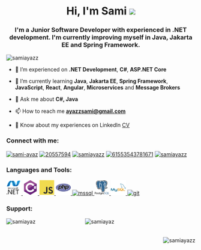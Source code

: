 <h1 align="center">Hi, I'm Sami <img src="https://media.giphy.com/media/hvRJCLFzcasrR4ia7z/giphy.gif" width="36px"></h1>
<h3 align="center">I'm a Junior Software Developer with experienced in .NET development. I'm currently improving myself in Java, Jakarta EE and Spring Framework.</h3>

<p align="left"> <img src="https://komarev.com/ghpvc/?username=samiayazz&label=Profile%20views&color=0e75b6&style=flat" alt="samiayazz" /> </p>

- 🔭 I’m experienced on **.NET Development**, **C#**, **ASP.NET Core**

- 🌱 I’m currently learning **Java**, **Jakarta EE**, **Spring Framework**, **JavaScript**, **React**, **Angular**, **Microservices** and **Message Brokers**

- 💬 Ask me about **C#, Java**

- 📫 How to reach me **ayazzsami@gmail.com**

- 📄 Know about my experiences on LinkedIn [CV](https://linkedin.com/in/sami-ayaz)

<h3 align="left">Connect with me:</h3>
<p align="left">
<a href="https://linkedin.com/in/sami-ayaz" target="blank"><img align="center" src="https://raw.githubusercontent.com/rahuldkjain/github-profile-readme-generator/master/src/images/icons/Social/linked-in-alt.svg" alt="sami-ayaz" height="30" width="40" /></a>
<a href="https://stackoverflow.com/users/20557594" target="blank"><img align="center" src="https://raw.githubusercontent.com/rahuldkjain/github-profile-readme-generator/master/src/images/icons/Social/stack-overflow.svg" alt="20557594" height="30" width="40" /></a>
<a href="https://www.leetcode.com/samiayazz" target="blank"><img align="center" src="https://raw.githubusercontent.com/rahuldkjain/github-profile-readme-generator/master/src/images/icons/Social/leet-code.svg" alt="samiayazz" height="30" width="40" /></a>
<a href="https://fb.com/61553543781671" target="blank"><img align="center" src="https://raw.githubusercontent.com/rahuldkjain/github-profile-readme-generator/master/src/images/icons/Social/facebook.svg" alt="61553543781671" height="30" width="40" /></a>
<a href="https://instagram.com/samiayazz" target="blank"><img align="center" src="https://raw.githubusercontent.com/rahuldkjain/github-profile-readme-generator/master/src/images/icons/Social/instagram.svg" alt="samiayazz" height="30" width="40" /></a>
</p>

<h3 align="left">Languages and Tools:</h3>
<p align="left"> <a href="https://dotnet.microsoft.com/" target="_blank" rel="noreferrer"> <img src="https://raw.githubusercontent.com/devicons/devicon/master/icons/dot-net/dot-net-original-wordmark.svg" alt="dotnet" width="40" height="40"/> </a> <a href="https://www.w3schools.com/cs/" target="_blank" rel="noreferrer"> <img src="https://raw.githubusercontent.com/devicons/devicon/master/icons/csharp/csharp-original.svg" alt="csharp" width="40" height="40"/> </a> <a href="https://developer.mozilla.org/en-US/docs/Web/JavaScript" target="_blank" rel="noreferrer"> <img src="https://raw.githubusercontent.com/devicons/devicon/master/icons/javascript/javascript-original.svg" alt="javascript" width="40" height="40"/> </a> <a href="https://www.php.net" target="_blank" rel="noreferrer"> <img src="https://raw.githubusercontent.com/devicons/devicon/master/icons/php/php-original.svg" alt="php" width="40" height="40"/> </a> <a href="https://www.microsoft.com/en-us/sql-server" target="_blank" rel="noreferrer"> <img src="https://www.svgrepo.com/show/303229/microsoft-sql-server-logo.svg" alt="mssql" width="40" height="40"/> </a> <a href="https://www.postgresql.org" target="_blank" rel="noreferrer"> <img src="https://raw.githubusercontent.com/devicons/devicon/master/icons/postgresql/postgresql-original-wordmark.svg" alt="postgresql" width="40" height="40"/> </a> <a href="https://www.mysql.com/" target="_blank" rel="noreferrer"> <img src="https://raw.githubusercontent.com/devicons/devicon/master/icons/mysql/mysql-original-wordmark.svg" alt="mysql" width="40" height="40"/> </a> <a href="https://git-scm.com/" target="_blank" rel="noreferrer"> <img src="https://www.vectorlogo.zone/logos/git-scm/git-scm-icon.svg" alt="git" width="40" height="40"/> </a> </p>

<h3 align="left">Support:</h3>
<p><a href="https://www.buymeacoffee.com/samiayaz"> <img align="left" src="https://cdn.buymeacoffee.com/buttons/v2/default-yellow.png" height="50" width="210" alt="samiayaz" /></a><a href="https://ko-fi.com/samiayaz"> <img align="left" src="https://cdn.ko-fi.com/cdn/kofi3.png?v=3" height="50" width="210" alt="samiayaz" /></a></p>

<p><img align="right" src="https://github-readme-stats.vercel.app/api/top-langs?username=samiayazz&show_icons=true&locale=en&layout=compact" alt="samiayazz" /></p>

<!--<p>&nbsp;<img align="center" src="https://github-readme-stats.vercel.app/api?username=samiayazz&show_icons=true&locale=en" alt="samiayazz" /></p>-->

<!--<p><img align="center" src="https://github-readme-streak-stats.herokuapp.com/?user=samiayazz&" alt="samiayazz" /></p>-->


